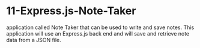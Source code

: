 # 11-Express.js-Note-Taker
application called Note Taker that can be used to write and save notes. This application will use an Express.js back end and will save and retrieve note data from a JSON file.
